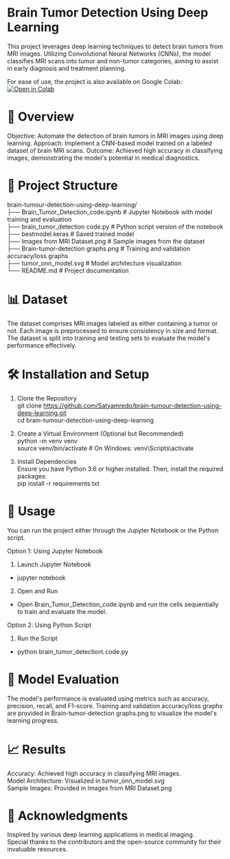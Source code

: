 # Brain Tumor Detection Using Deep Learning
This project leverages deep learning techniques to detect brain tumors from MRI images. Utilizing Convolutional Neural Networks (CNNs), the model classifies MRI scans into tumor and non-tumor categories, aiming to assist in early diagnosis and treatment planning.


For ease of use, the project is also available on Google Colab:<br>
[![Open in Colab](https://colab.research.google.com/assets/colab-badge.svg)](https://colab.research.google.com/drive/1KfLVsD7ABHS3dxWbxML8zzxlPcH4SHt-?usp=sharing)


# 🧠 Overview
Objective: Automate the detection of brain tumors in MRI images using deep learning.
Approach: Implement a CNN-based model trained on a labeled dataset of brain MRI scans.
Outcome: Achieved high accuracy in classifying images, demonstrating the model's potential in medical diagnostics.


# 📁 Project Structure
brain-tumour-detection-using-deep-learning/<br>
├── Brain_Tumor_Detection_code.ipynb   # Jupyter Notebook with model training and evaluation<br>
├── brain_tumor_detection code.py      # Python script version of the notebook<br>
├── bestmodel.keras                    # Saved trained model<br>
├── Images from MRI Dataset.png        # Sample images from the dataset<br>
├── Brain-tumor-detection graphs.png   # Training and validation accuracy/loss graphs<br>
├── tumor_onn_model.svg                # Model architecture visualization<br>
└── README.md                          # Project documentation<br>


# 📊 Dataset
The dataset comprises MRI images labeled as either containing a tumor or not. Each image is preprocessed to ensure consistency in size and format. The dataset is split into training and testing sets to evaluate the model's performance effectively.


# 🛠️ Installation and Setup

1. Clone the Repository<br>
git clone https://github.com/Satyamredo/brain-tumour-detection-using-deep-learning.git<br>
cd brain-tumour-detection-using-deep-learning<br>

2. Create a Virtual Environment (Optional but Recommended)<br>
python -m venv venv<br>
source venv/bin/activate  # On Windows: venv\Scripts\activate<br>

3. Install Dependencies<br>
Ensure you have Python 3.6 or higher installed. Then, install the required packages:<br>
pip install -r requirements.txt<br>


# 🚀 Usage
You can run the project either through the Jupyter Notebook or the Python script.<br>

Option 1: Using Jupyter Notebook<br>
1. Launch Jupyter Notebook<br>
- jupyter notebook<br>
2. Open and Run<br>
- Open Brain_Tumor_Detection_code.ipynb and run the cells sequentially to train and evaluate the model.<br>

Option 2: Using Python Script<br>
1. Run the Script<br>
- python brain_tumor_detection\ code.py<br>


# 🧪 Model Evaluation
The model's performance is evaluated using metrics such as accuracy, precision, recall, and F1-score. Training and validation accuracy/loss graphs are provided in Brain-tumor-detection graphs.png to visualize the model's learning progress.


# 📈 Results
Accuracy: Achieved high accuracy in classifying MRI images.<br>
Model Architecture: Visualized in tumor_onn_model.svg<br>
Sample Images: Provided in Images from MRI Dataset.png<br>


# 🙏 Acknowledgments
Inspired by various deep learning applications in medical imaging.<br>
Special thanks to the contributors and the open-source community for their invaluable resources.